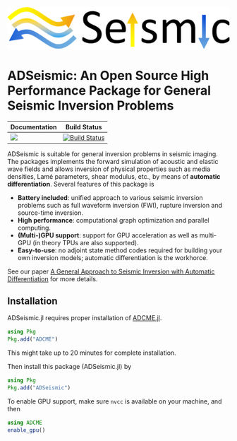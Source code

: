 
![](./docs/src/assets/icon.png)
# ADSeismic: An Open Source High Performance Package for General Seismic Inversion Problems


| Documentation                                                | Build Status                                                 |
| ------------------------------------------------------------ | ------------------------------------------------------------ |
| [![](https://img.shields.io/badge/docs-dev-blue.svg)](https://kailaix.github.io/ADSeismic.jl/dev/) | [![Build Status](https://travis-ci.com/kailaix/ADSeismic.jl.svg?branch=master)](https://travis-ci.com/kailaix/ADSeismic.jl) |

ADSeismic is suitable for general inversion problems in seismic imaging. The packages implements the forward simulation of acoustic and elastic wave fields and allows inversion of physical properties such as media densities, Lamé parameters, shear modulus, etc., by means of **automatic differentiation**. Several features of this package is

- **Battery included**: unified approach to various seismic inversion problems such as full waveform inversion (FWI), rupture inversion and source-time inversion.
- **High performance**: computational graph optimization and parallel computing. 
- **(Multi-)GPU support**: support for GPU acceleration as well as multi-GPU (in theory TPUs are also supported).
- **Easy-to-use**: no adjoint state method codes required for building your own inversion models; automatic differentiation is the workhorce.

See our paper [A General Approach to Seismic Inversion with Automatic Differentiation](https://arxiv.org/pdf/2003.06027.pdf) for more details. 

## Installation

ADSeismic.jl requires proper installation of [ADCME.jl](https://github.com/kailaix/ADCME.jl/).
```julia
using Pkg
Pkg.add("ADCME")
```
This might take up to 20 minutes for complete installation. 

Then install this package (ADSeismic.jl) by 
```julia
using Pkg
Pkg.add("ADSeismic")
```

To enable GPU support, make sure `nvcc` is available on your machine, and then
```julia
using ADCME
enable_gpu()
```



